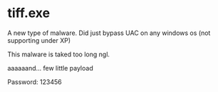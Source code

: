 # tiff.exe
A new type of malware. Did just bypass UAC on any windows os (not supporting under XP)

This malware is taked too long ngl.

aaaaaand... few little payload

Password: 123456
